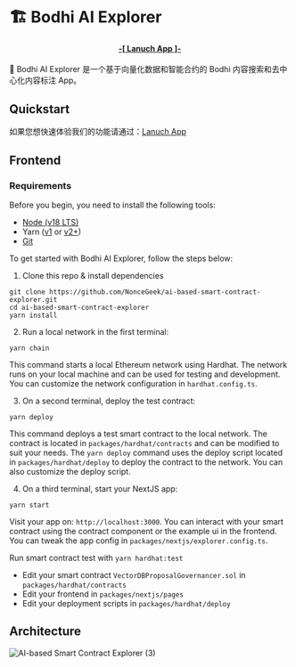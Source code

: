 # 🏗 Bodhi AI Explorer

<h4 align="center">
  <a href="https://smart-contract-explorer.movespace.xyz/"> -[ Lanuch App ]- </a>
</h4>

🧪 Bodhi AI Explorer 是一个基于向量化数据和智能合约的 Bodhi 内容搜索和去中心化内容标注 App。


## Quickstart

如果您想快速体验我们的功能请通过：<a href="https://bodhi.movespace.xyz/">Lanuch App</a>

## Frontend
### Requirements

Before you begin, you need to install the following tools:

- [Node (v18 LTS)](https://nodejs.org/en/download/)
- Yarn ([v1](https://classic.yarnpkg.com/en/docs/install/) or [v2+](https://yarnpkg.com/getting-started/install))
- [Git](https://git-scm.com/downloads)

To get started with Bodhi AI Explorer, follow the steps below:

1. Clone this repo & install dependencies

```
git clone https://github.com/NonceGeek/ai-based-smart-contract-explorer.git
cd ai-based-smart-contract-explorer
yarn install
```

2. Run a local network in the first terminal:

```
yarn chain
```

This command starts a local Ethereum network using Hardhat. The network runs on your local machine and can be used for testing and development. You can customize the network configuration in `hardhat.config.ts`.

3. On a second terminal, deploy the test contract:

```
yarn deploy
```

This command deploys a test smart contract to the local network. The contract is located in `packages/hardhat/contracts` and can be modified to suit your needs. The `yarn deploy` command uses the deploy script located in `packages/hardhat/deploy` to deploy the contract to the network. You can also customize the deploy script.

4. On a third terminal, start your NextJS app:

```
yarn start
```

Visit your app on: `http://localhost:3000`. You can interact with your smart contract using the contract component or the example ui in the frontend. You can tweak the app config in `packages/nextjs/explorer.config.ts`.

Run smart contract test with `yarn hardhat:test`

- Edit your smart contract `VectorDBProposalGovernancer.sol` in `packages/hardhat/contracts`
- Edit your frontend in `packages/nextjs/pages`
- Edit your deployment scripts in `packages/hardhat/deploy`



## Architecture

![AI-based Smart Contract Explorer (3)](https://github.com/NonceGeek/ai-based-smart-contract-explorer/assets/12784118/505467a6-03ed-4730-abb8-5869d7bb5228)

